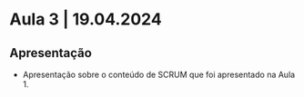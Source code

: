 # Aula 3 | 19.04.2024

## Apresentação

- Apresentação sobre o conteúdo de SCRUM que foi apresentado na Aula 1.